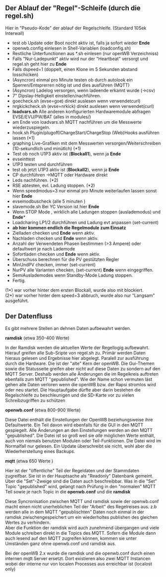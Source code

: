 ## Der Ablauf der "Regel"-Schleife (durch die regel.sh) ##

Hier in "Pseudo-Kode" der ablauf der Regelschleife. (Standard 10Sek Interwall)

- test ob Update oder Boot nocht aktiv ist, falls ja sofort wieder **Ende**
- openwb.config einlesen in Shell-Variablen (loadconfig.sh)
- Restliche Unterfunctionen aus *.sh einlesen (nur openWB Verzeichniss) 
- Falls "Nur-Ladepunkt"  aktiv wird nur der "Heartbeat" versorgt und regel.sh geht hier zu **Ende**
- Falls dspeed=1 (doppelt, einen Klone im 5 Sekunden abstand losschicken)
- (Asyncron) einmal pro Minute testen ob durch autolook ein Sperren/Entsprerren nötig ist und dies ausführen (MQTT)
- (Asyncron) Ladelog versorgen, wenn ladeende erkannt wurde (->csv)
- 7" Dipslay-Helligkeit einstellen/nachführen.
- goecheck.sh  (evse=goe) direkt auslesen wenn verwendetcurl)
- nrgkickcheck.sh (evse=nrkick) direkt auslesen wenn verwendet(curl)
- **loadvars.sh**  Alle anderen  konfigurierten Hardwaremodule abfragen EVSE/EVU/PW/BAT (alles in modules/)
- am Ende von loadvars.sh MQTT nachführen um die Messwerte wiederzuspiegeln.
- hook.sh	Plugin/plugoff/ChargeStart/ChargeStop (Web)Hooks ausführen lassen (*1)
- graphing  Live-Grafiken mit dem Messwerten versorgen/Weiterschreiben (10-sekundlich und minütlch) (*1)
- Test ob noch U1P3 aktiv ist (**Blockall1**), wenn ja **Ende**
- evseinttest
- U1P3 testen und durchführen 
- test ob jetzt U1P3 aktiv ist (**Blockall2**), wenn ja **Ende**
- CP durchführen ->MQTT oder Hardware direkt
- Leds nachführen. (*2)
- RSE abtesten, evl. Ladung stoppen. (*2)
- Wenn speedmodus=3 nur einmal pro Minute weiterlaufen lassen sonst hier **Ende**
- evsemodbuscheck (alle 5 minuten )
- slavemode.sh Bei YC Version ist hier **Ende**
- Wenn STOP Mode , wirklich alle Ladungen stoppen (auslademodus) und **Ende***
- Loadcharing LP1/2 durchführen und Ladung evt anpassen (set-current)
- **ab hier kommen endlich die Regelmodule zum Einsatz**
- Zielladen checken und **Ende** wenn aktiv.
- Nachladen checken und **Ende** wenn aktiv.
- Anzahl der Verwendeten Phasen bestimmen (>3 Ampere) oder defaultwert je nach Lademode
- Sofortladen checken und **Ende** wenn aktiv.
- Überschuss berechnen für die PV gestützten Regler
- MinUndPV checken, immer (set-current) 
- NurPV alle Varianten checken, (set-current) **Ende** wenn eingegriffen.
- SemiAuslademodes wenn Standby-Mode Ladung stoppen.
- Fertig.


(1*) war vorher hinter dem ersten Blockall, wurde also mit blockiert.<br>
(2*) war vorher hinter dem speed=3  abbruch, wurde also nur "Langsam" ausgeführt.


## Der Datenfluss ##
Es gibt mehrere Stellen an dehnen Daten aufbewahrt werden.

**ramdisk**  (etwa 350-400 Werte)

In der Ramdisk werden die aktuellen Werte der Regellogig aufbewahrt.
Hierauf greifen alle Sub-Sripte von regel.sh zu. 
Primär werden Daten hieraus gelesen und Ergebnisse hier abgelegt. Paralell zur ausführung durch die Hardware.
Die ist der "alte" Kern der openWB. Die Gui-Themen sowie die Statusseite greifen aber nicht auf diese Daten zu sondern auf den MQTT Server. Deshalb werden alle Änderungen die im Regelkreis auftreten ebenfalls zum MQTT "gepublished".
Wie der Name schon vermuten läst gehen alle Daten verloren wenn die openWB bzw. der Rapsi stromlos wird oder neu startet.
Die Hauptaufgabe dürfte aber darin bestehen die Regelschleife zu beschleunigen und die SD-Karte vor zu vielen Schreibzugriffen zu schützen


**openwb.conf**  (etwa 800-900 Werte)

Diese Datei enthält die Einstellungen der OpenWB beziehungsweise ihre Defaultwerte.
Ein Teil davon wird ebenfalls für die GUI in den MQTT gespiegelt.
Alle Änderungen an den Einstellungen werden an den MQTT "gepublished".
Die Datei ist so groß weil sie *alle* möglichen Werte enthält, auch von niemals benutzen Modulen oder Teil-Funktionen.
Die Datei wird im Normalfall nur gelesen. Ein Update überschreibt sie nicht, wohl aber die Wiederherstellung eines Backups.


**mqtt**  (etwa 650 Werte )

Hier ist der "öffentliche" Teil der Regeldaten und der Stammdaten zugreifbar. Sie ist in der Hauptsache als "Readonly" Datenbank gemeint.
Über die "Set"-Zweige sind die Daten auch beschreibbar. Was in die "Set" Topic "gepublished" wird, gelangt nach Prüfung in den "normalen" MQTT Teil sowie je nach Topic in die **openwb.conf** und die **ramdisk**

Diese Syncronisation zwischen MQTT und ramdisk sowie der openwb.conf macht einen nicht unerheblichen Teil der "Arbeit" des Regelreises aus.
z.b werden alle in dem MQTT "gepublischten" Daten noch einmal in der ramdisk zwischengespeichert um ein wiederholtes publishen des gleichen Wertes zu verhindern.<br> 
Aber die Funktion der ramdisk wird auch zunehmend übergangen und viele Module schreiben direkt in die Topics des MQTT.
Sofern die Module dann auch lesend auf den MQTT zugreifen können, kommen sie unter Umständen ganz ohne openwb.conf und ramdisk aus.

Bei der openWB 2.x wurde die ramdisk und die openwb.conf durch einen internen mqtt Server ersetzt.
Dort existieren also zwei MQTT Instancen wobei der interne nur von localen Processes aus erreichbar ist (localost only)



